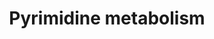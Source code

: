 ---
annotations:
- id: PW:0000032
  parent: classic metabolic pathway
  type: Pathway Ontology
  value: pyrimidine metabolic pathway
authors:
- Annahoekstra1
- DeSl
- Khanspers
- MaintBot
- Finterly
- Eweitz
- Egonw
citedin:
- link: PMC8742820
  title: DTYMK is essential for genome integrity and neuronal survival (2021)
- link: PMC8751594
  title: DNA methylation of ARHGAP30 is negatively associated with ARHGAP30 expression
    in lung adenocarcinoma, which reduces tumor immunity and is detrimental to patient
    survival (2021)
description: 'Pyrimidines are nucleic acids and the products of pyrimidine degradation
  are water-soluble. The pyrimidine ring is synthesized before it is conjugated to
  PRPP. The first reaction is the conjugation of carbamoyl phosphate and aspartate
  to make N-carbamoylaspartate. The carbamoyl phosphate synthetase used in pyrimidine
  biosynthesis is located in the cytoplasm. The enzyme that carries out the reaction
  is aspartate transcarbamoylase, an enzyme that is closely regulated. The second
  reaction is ring closure to form dihydroorotic acid by the enzyme dihydroorotase.
  This circular product contains a 6-membered ring with nitrogen and carbons located
  in the same positions as in the mature pyrimidine ring. The third reaction is the
  oxidation of the ring to form a carbon- carbon bond. The reducing equivalents are
  transferred to a flavin cofactor of the enzyme dihydroorotate dehydrogenase. The
  product is orotic acid. Fourth, the orotate ring is transferred to phosphoribosyl
  pyrophosphate (PRPP) to form a 5-ribose-phosphate, orotidylic acid. Finally orotidylate
  is decarboxylated to yield UMP, which of course contains one of the bases of RNA.
  Cellular kinases convert UMP to UTP. Transfer of an amido nitrogen from glutamine
  by CTP synthetase converts UTP to CTP; this reaction uses an ATP high-energy phosphate.
  Pyrimidine synthesis is controlled at the first committed step. ATP stimulates the
  aspartate transcarbamoylase reaction, while CTP inhibits it. CTP is a feedback inhibitor
  of the pathway, and ATP is a feed-forward activator. This regulation ensures that
  a balanced supply of purines and pyrimidines exists for RNA and synthesis. Eukaryotic
  organisms contain a multifunctional enzyme with carbamoylphosphate synthetase, aspartate
  transcarbamoylase, and dihydroorotase activities. Two mechanisms control this enzyme.
  First, control at the level of enzyme synthesis exists; the transcription of the
  gene for the enzyme is reduced if an excess of pyrimidines is present. Secondly,
  control exists at the level of feedback inhibition by pyrimidine nucleotides. This
  enzyme is also an example of the phenomenon of metabolic channeling: aspartate,
  ammonia, and carbon dioxide enter the enzyme and come out as orotic acid  Description
  text is based on [https://www.cliffsnotes.com/study-guides/biology/biochemistry-ii/purines-and-pyrimidines/pyrimidine-metabolism
  Cliff''s Notes].  Pathway is based on [https://www.genome.jp/dbget-bin/www_bget?pathway+map00240
  KEGG]  Proteins on this pathway have targeted assays available via the [https://assays.cancer.gov/available_assays?wp_id=WP4022
  CPTAC Assay Portal]'
last-edited: 2023-04-22
ndex: 296f0325-8b69-11eb-9e72-0ac135e8bacf
organisms:
- Homo sapiens
redirect_from:
- /index.php/Pathway:WP4022
- /instance/WP4022
- /instance/WP4022_r126316
revision: r126316
schema-jsonld:
- '@context': https://schema.org/
  '@id': https://wikipathways.github.io/pathways/WP4022.html
  '@type': Dataset
  creator:
    '@type': Organization
    name: WikiPathways
  description: 'Pyrimidines are nucleic acids and the products of pyrimidine degradation
    are water-soluble. The pyrimidine ring is synthesized before it is conjugated
    to PRPP. The first reaction is the conjugation of carbamoyl phosphate and aspartate
    to make N-carbamoylaspartate. The carbamoyl phosphate synthetase used in pyrimidine
    biosynthesis is located in the cytoplasm. The enzyme that carries out the reaction
    is aspartate transcarbamoylase, an enzyme that is closely regulated. The second
    reaction is ring closure to form dihydroorotic acid by the enzyme dihydroorotase.
    This circular product contains a 6-membered ring with nitrogen and carbons located
    in the same positions as in the mature pyrimidine ring. The third reaction is
    the oxidation of the ring to form a carbon- carbon bond. The reducing equivalents
    are transferred to a flavin cofactor of the enzyme dihydroorotate dehydrogenase.
    The product is orotic acid. Fourth, the orotate ring is transferred to phosphoribosyl
    pyrophosphate (PRPP) to form a 5-ribose-phosphate, orotidylic acid. Finally orotidylate
    is decarboxylated to yield UMP, which of course contains one of the bases of RNA.
    Cellular kinases convert UMP to UTP. Transfer of an amido nitrogen from glutamine
    by CTP synthetase converts UTP to CTP; this reaction uses an ATP high-energy phosphate.
    Pyrimidine synthesis is controlled at the first committed step. ATP stimulates
    the aspartate transcarbamoylase reaction, while CTP inhibits it. CTP is a feedback
    inhibitor of the pathway, and ATP is a feed-forward activator. This regulation
    ensures that a balanced supply of purines and pyrimidines exists for RNA and synthesis.
    Eukaryotic organisms contain a multifunctional enzyme with carbamoylphosphate
    synthetase, aspartate transcarbamoylase, and dihydroorotase activities. Two mechanisms
    control this enzyme. First, control at the level of enzyme synthesis exists; the
    transcription of the gene for the enzyme is reduced if an excess of pyrimidines
    is present. Secondly, control exists at the level of feedback inhibition by pyrimidine
    nucleotides. This enzyme is also an example of the phenomenon of metabolic channeling:
    aspartate, ammonia, and carbon dioxide enter the enzyme and come out as orotic
    acid  Description text is based on [https://www.cliffsnotes.com/study-guides/biology/biochemistry-ii/purines-and-pyrimidines/pyrimidine-metabolism
    Cliff''s Notes].  Pathway is based on [https://www.genome.jp/dbget-bin/www_bget?pathway+map00240
    KEGG]  Proteins on this pathway have targeted assays available via the [https://assays.cancer.gov/available_assays?wp_id=WP4022
    CPTAC Assay Portal]'
  keywords:
  - (R)-3-aminoisobutyrate
  - (R)-3-ureidoisobutyrate
  - (R)-dihydrothymine
  - 2-deoxy-D-ribose-1P
  - 3-Ureidopropionate
  - 5,6-Dihydrouracil
  - AK9
  - CAD
  - CANT1
  - CDA
  - CDP
  - CMP
  - CMPK1
  - CMPK2
  - CTP
  - CTPS1
  - CTPS2
  - Carbamoylphosphate
  - Cytidine
  - DCK
  - DCTD
  - DCTPP1
  - DHODH
  - DNA
  - DPYD
  - DPYS
  - DTYMK
  - DUT
  - Deoxycytidine
  - Deoxyuridine
  - Dihydroorotate
  - Diphosphate
  - ENPP1
  - ENPP3
  - ENTPD1
  - ENTPD3
  - ENTPD4
  - ENTPD5
  - ENTPD6
  - ENTPD8
  - L-Glutamine
  - N-Carbamoylaspartate
  - NME
  - NME1
  - NME1-NME2
  - NME2
  - NME3
  - NME4
  - NME6
  - NME7
  - NT5C
  - NT5E
  - NT5M
  - NUDT2
  - Orotate
  - Orotidine 5'-phosphate
  - PNP
  - PNPT1
  - POLA1
  - POLA2
  - POLD1
  - POLD2
  - POLD3
  - POLD4
  - POLE1
  - POLE2
  - POLE3
  - POLE4
  - POLR1A
  - POLR1B
  - POLR1C
  - POLR1D
  - POLR1E
  - POLR2A
  - POLR2B
  - POLR2C
  - POLR2D
  - POLR2E
  - POLR2G
  - POLR2H
  - POLR2I
  - POLR2J1
  - POLR2J2
  - POLR2J3
  - POLR2K
  - POLR2L
  - POLR3A
  - POLR3B
  - POLR3C
  - POLR3D
  - POLR3E
  - POLR3F
  - POLR3G
  - POLR3GL
  - POLR3H
  - POLR3K
  - PRIM1
  - PRIM2
  - PRPP
  - RNA
  - RRM1
  - RRM2
  - RRM2B
  - TK1
  - TK2
  - TWISTNB
  - TYMP
  - TYMS
  - Thymidine
  - Thymine
  - UCK1
  - UCK2
  - UCKL1
  - UDP
  - UMP
  - UMPS
  - UPB1
  - UPP1
  - UPP2
  - UPRT
  - UTP
  - UppppU
  - Uracil
  - Uridine
  - ZNRD1
  - beta-Alanine
  - dCDP
  - dCMP
  - dCTP
  - dTDP
  - dTMP
  - dTTP
  - dUDP
  - dUMP
  - dUTP
  license: CC0
  name: Pyrimidine metabolism
seo: CreativeWork
title: Pyrimidine metabolism
wpid: WP4022
---